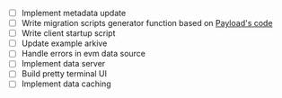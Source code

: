 - [ ] Implement metadata update
- [ ] Write migration scripts generator function based on [Payload's code](https://github.com/payloadcms/payload/blob/main/packages/db-postgres/src/createMigration.ts)
- [ ] Write client startup script
- [ ] Update example arkive
- [ ] Handle errors in evm data source
- [ ] Implement data server
- [ ] Build pretty terminal UI
- [ ] Implement data caching